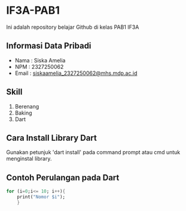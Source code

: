 # IF3A-PAB1
Ini adalah repository belajar Github di kelas PAB1 IF3A

## Informasi Data Pribadi
- Nama  : Siska Amelia
- NPM   : 2327250062
- Email : siskaamelia_2327250062@mhs.mdp.ac.id

## Skill
1. Berenang
2. Baking
3. Dart

## Cara Install Library Dart
Gunakan petunjuk 'dart install' pada command prompt atau cmd untuk menginstal library.

## Contoh Perulangan pada Dart
```dart
for (i=0;i<= 10; i++){
    print("Nomor $i");
    }